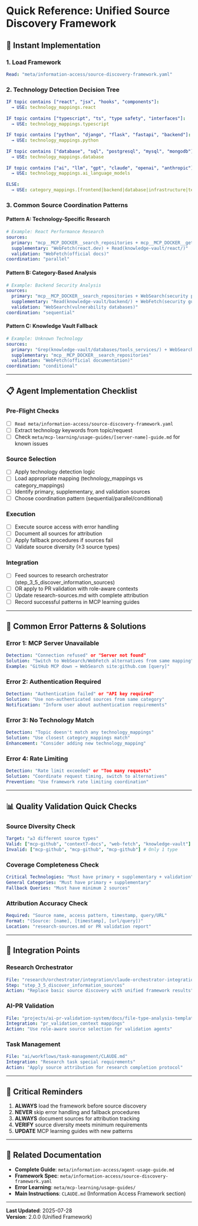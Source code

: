 # Quick Reference: Unified Source Discovery Framework

## 🚀 Instant Implementation

### 1. Load Framework
```yaml
Read: "meta/information-access/source-discovery-framework.yaml"
```

### 2. Technology Detection Decision Tree
```yaml
IF topic contains ["react", "jsx", "hooks", "components"]:
  → USE: technology_mappings.react
  
IF topic contains ["typescript", "ts", "type safety", "interfaces"]:
  → USE: technology_mappings.typescript
  
IF topic contains ["python", "django", "flask", "fastapi", "backend"]:
  → USE: technology_mappings.python
  
IF topic contains ["database", "sql", "postgresql", "mysql", "mongodb"]:
  → USE: technology_mappings.database
  
IF topic contains ["ai", "llm", "gpt", "claude", "openai", "anthropic"]:
  → USE: technology_mappings.ai_language_models
  
ELSE:
  → USE: category_mappings.[frontend|backend|database|infrastructure|testing]
```

### 3. Common Source Coordination Patterns

#### Pattern A: Technology-Specific Research
```yaml
# Example: React Performance Research
sources:
  primary: "mcp__MCP_DOCKER__search_repositories + mcp__MCP_DOCKER__get-library-docs"
  supplementary: "WebFetch(react.dev) + Read(knowledge-vault/react/)"
  validation: "WebFetch(official docs)"
coordination: "parallel"
```

#### Pattern B: Category-Based Analysis  
```yaml
# Example: Backend Security Analysis
sources:
  primary: "mcp__MCP_DOCKER__search_repositories + WebSearch(security patterns)"
  supplementary: "Read(knowledge-vault/backend/) + WebFetch(security guides)"
  validation: "WebSearch(vulnerability databases)"
coordination: "sequential"
```

#### Pattern C: Knowledge Vault Fallback
```yaml
# Example: Unknown Technology
sources:
  primary: "Grep(knowledge-vault/databases/tools_services/) + WebSearch(technology docs)"
  supplementary: "mcp__MCP_DOCKER__search_repositories"
  validation: "WebFetch(official documentation)"
coordination: "conditional"
```

---

## 📋 Agent Implementation Checklist

### Pre-Flight Checks
- [ ] `Read meta/information-access/source-discovery-framework.yaml`
- [ ] Extract technology keywords from topic/request
- [ ] Check `meta/mcp-learning/usage-guides/[server-name]-guide.md` for known issues

### Source Selection
- [ ] Apply technology detection logic
- [ ] Load appropriate mapping (technology_mappings vs category_mappings)
- [ ] Identify primary, supplementary, and validation sources
- [ ] Choose coordination pattern (sequential/parallel/conditional)

### Execution
- [ ] Execute source access with error handling
- [ ] Document all sources for attribution
- [ ] Apply fallback procedures if sources fail
- [ ] Validate source diversity (≥3 source types)

### Integration
- [ ] Feed sources to research orchestrator (step_3_5_discover_information_sources)
- [ ] OR apply to PR validation with role-aware contexts
- [ ] Update research-sources.md with complete attribution
- [ ] Record successful patterns in MCP learning guides

---

## 🔧 Common Error Patterns & Solutions

### Error 1: MCP Server Unavailable
```yaml
Detection: "Connection refused" or "Server not found"
Solution: "Switch to WebSearch/WebFetch alternatives from same mapping"
Example: "GitHub MCP down → WebSearch site:github.com [query]"
```

### Error 2: Authentication Required
```yaml
Detection: "Authentication failed" or "API key required"
Solution: "Use non-authenticated sources from same category"
Notification: "Inform user about authentication requirements"
```

### Error 3: No Technology Match
```yaml
Detection: "Topic doesn't match any technology_mappings"
Solution: "Use closest category_mappings match"
Enhancement: "Consider adding new technology_mapping"
```

### Error 4: Rate Limiting
```yaml
Detection: "Rate limit exceeded" or "Too many requests"
Solution: "Coordinate request timing, switch to alternatives"
Prevention: "Use framework rate limiting coordination"
```

---

## 📊 Quality Validation Quick Checks

### Source Diversity Check
```yaml
Target: "≥3 different source types"
Valid: ["mcp-github", "context7-docs", "web-fetch", "knowledge-vault"]
Invalid: ["mcp-github", "mcp-github", "mcp-github"] # Only 1 type
```

### Coverage Completeness Check
```yaml
Critical Technologies: "Must have primary + supplementary + validation"
General Categories: "Must have primary + supplementary"
Fallback Queries: "Must have minimum 2 sources"
```

### Attribution Accuracy Check
```yaml
Required: "Source name, access pattern, timestamp, query/URL"
Format: "(Source: [name], [timestamp], [url/query])"
Location: "research-sources.md or PR validation report"
```

---

## 🎯 Integration Points

### Research Orchestrator
```yaml
File: "research/orchestrator/integration/claude-orchestrator-integration.yaml"
Step: "step_3_5_discover_information_sources"
Action: "Replace basic source discovery with unified framework results"
```

### AI-PR Validation
```yaml
File: "projects/ai-pr-validation-system/docs/file-type-analysis-templates.md"
Integration: "pr_validation_context mappings"
Action: "Use role-aware source selection for validation agents"
```

### Task Management
```yaml
File: "ai/workflows/task-management/CLAUDE.md"
Integration: "Research task special requirements"
Action: "Apply source attribution for research completion protocol"
```

---

## 🚨 Critical Reminders

1. **ALWAYS** load the framework before source discovery
2. **NEVER** skip error handling and fallback procedures  
3. **ALWAYS** document sources for attribution tracking
4. **VERIFY** source diversity meets minimum requirements
5. **UPDATE** MCP learning guides with new patterns

---

## 📖 Related Documentation

- **Complete Guide**: `meta/information-access/agent-usage-guide.md`
- **Framework Spec**: `meta/information-access/source-discovery-framework.yaml`
- **Error Learning**: `meta/mcp-learning/usage-guides/`
- **Main Instructions**: `CLAUDE.md` (Information Access Framework section)

---

**Last Updated**: 2025-07-28  
**Version**: 2.0.0 (Unified Framework)